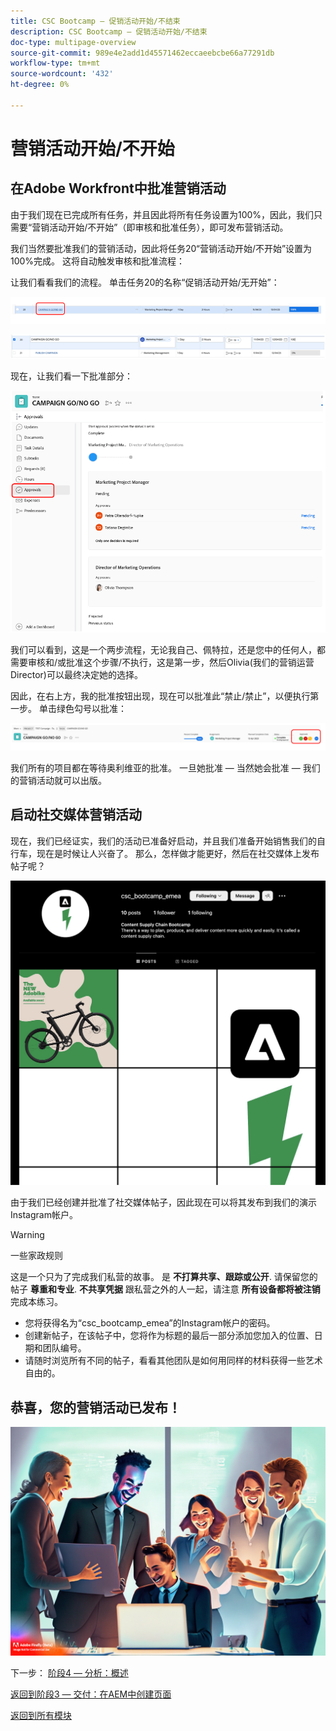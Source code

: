 ```yaml
---
title: CSC Bootcamp — 促销活动开始/不结束
description: CSC Bootcamp — 促销活动开始/不结束
doc-type: multipage-overview
source-git-commit: 989e4e2add1d45571462eccaeebcbe66a77291db
workflow-type: tm+mt
source-wordcount: '432'
ht-degree: 0%

---
```


# 营销活动开始/不开始

## 在Adobe Workfront中批准营销活动

由于我们现在已完成所有任务，并且因此将所有任务设置为100%，因此，我们只需要“营销活动开始/不开始”（即审核和批准任务），即可发布营销活动。

我们当然要批准我们的营销活动，因此将任务20“营销活动开始/不开始”设置为100%完成。 这将自动触发审核和批准流程：

让我们看看我们的流程。 单击任务20的名称“促销活动开始/无开始”：

![单击任务](./images/gonogo-button.png)

![更新详细信息](./images/gonogo-details.png)

现在，让我们看一下批准部分：

![单击批准](./images/gonogo-approvals.png)

我们可以看到，这是一个两步流程，无论我自己、佩特拉，还是您中的任何人，都需要审核和/或批准这个步骤/不执行，这是第一步，然后Olivia(我们的营销运营Director)可以最终决定她的选择。

因此，在右上方，我的批准按钮出现，现在可以批准此“禁止/禁止”，以便执行第一步。 单击绿色勾号以批准：

![批准营销活动](./images/gongo-given-approvals.png)

我们所有的项目都在等待奥利维亚的批准。 一旦她批准 — 当然她会批准 — 我们的营销活动就可以出版。

## 启动社交媒体营销活动

现在，我们已经证实，我们的活动已准备好启动，并且我们准备开始销售我们的自行车，现在是时候让人兴奋了。 那么，怎样做才能更好，然后在社交媒体上发布帖子呢？

![演示Instagram页面](./images/instagram-overview.png)

由于我们已经创建并批准了社交媒体帖子，因此现在可以将其发布到我们的演示Instagram帐户。

>[!WARNING]
> 一些家政规则
> 
> 这是一个只为了完成我们私营的故事。 是 **不打算共享、跟踪或公开**. 请保留您的帖子 **尊重和专业**. **不共享凭据** 跟私营之外的人一起，请注意 **所有设备都将被注销** 完成本练习。

- 您将获得名为“csc_bootcamp_emea”的Instagram帐户的密码。
- 创建新帖子，在该帖子中，您将作为标题的最后一部分添加您加入的位置、日期和团队编号。
- 请随时浏览所有不同的帖子，看看其他团队是如何用同样的材料获得一些艺术自由的。

## 恭喜，您的营销活动已发布！

![营销活动启动](./images/launch.jpg)

下一步： [阶段4 — 分析：概述](../insights/overview.md)

[返回到阶段3 — 交付：在AEM中创建页面](./app.md)

[返回到所有模块](../../overview.md)
